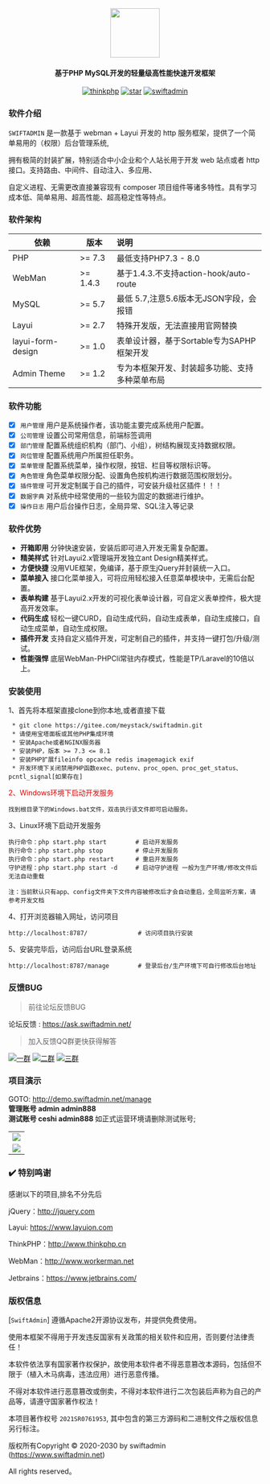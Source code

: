 

<div align="center">
<img src="https://www.swiftadmin.net/static/images/sademo/110400_6a5e130d_904542.png" width="98" height="98" />
</div>
<h4 align="center">基于PHP MySQL开发的轻量级高性能快速开发框架</h4>
<p align="center">
<a href="https://gitee.com/meystack/swiftadmin/"><img src="https://badgen.net/badge/PHPCLI/MySQL/green" alt="thinkphp"></a>
<a href="https://gitee.com/meystack/swiftadmin/stargazers"><img src="https://gitee.com/meystack/swiftadmin/badge/star.svg?theme=gvp" alt="star"></a>
<a href="https://gitee.com/meystack/swiftadmin/">
<img src="https://badgen.net/badge/License/Apache/" alt="swiftadmin"></a>
</p>

### 软件介绍

`SWIFTADMIN` 是一款基于 webman + Layui 开发的 http 服务框架，提供了一个简单易用的（权限）后台管理系统,

拥有极简的封装扩展，特别适合中小企业和个人站长用于开发 web 站点或者 http 接口。支持路由、中间件、自动注入、多应用、

自定义进程、无需更改直接兼容现有 composer 项目组件等诸多特性。具有学习成本低、简单易用、超高性能、超高稳定性等特点。

### 软件架构

|  依赖   |  版本   | 说明                                |
|-----|-----|:----------------------------------|
| PHP               | \>= 7.3   | 最低支持PHP7.3 - 8.0                  |
| WebMan            | \>= 1.4.3 | 基于1.4.3.不支持action-hook/auto-route |
| MySQL             | \>= 5.7   | 最低 5.7,注意5.6版本无JSON字段，会报错         |
| Layui             | \>= 2.7   | 特殊开发版，无法直接用官网替换                   |
| layui-form-design | \>= 1.0   | 表单设计器，基于Sortable专为SAPHP框架开发       |
| Admin Theme       | \>= 1.2   | 专为本框架开发、封装超多功能、支持多种菜单布局           |

### 软件功能

- [x] `用户管理` 用户是系统操作者，该功能主要完成系统用户配置。
- [x] `公司管理` 设置公司常用信息，前端标签调用
- [x] `部门管理` 配置系统组织机构（部门、小组），树结构展现支持数据权限。
- [x] `岗位管理` 配置系统用户所属担任职务。
- [x] `菜单管理` 配置系统菜单，操作权限，按钮、栏目等权限标识等。
- [x] `角色管理` 角色菜单权限分配、设置角色按机构进行数据范围权限划分。
- [x] `插件管理` 可开发定制属于自己的插件，可安装升级社区插件！！！
- [x] `数据字典` 对系统中经常使用的一些较为固定的数据进行维护。
- [x] `操作日志` 用户后台操作日志，全局异常、SQL注入等记录

### 软件优势

- **开箱即用**  分钟快速安装，安装后即可进入开发无需复杂配置。
- **精美样式**  针对Layui2.x管理端开发独立ant Design精美样式。
- **方便快捷**  没用VUE框架，免编译，基于原生jQuery并封装统一入口。
- **菜单接入**  接口化菜单接入，可将应用轻松接入任意菜单模块中，无需后台配置。
- **表单构建**  基于Layui2.x开发的可视化表单设计器，可自定义表单控件，极大提高开发效率。
- **代码生成**  轻松一键CURD，自动生成代码，自动生成表单，自动生成接口，自动生成菜单，自动生成权限。
- **插件开发**  支持自定义插件开发，可定制自己的插件，并支持一键打包/升级/测试。
- **性能强悍**  底层WebMan-PHPCli常驻内存模式，性能是TP/Laravel的10倍以上。

### 安装使用

1、首先将本框架直接clone到你本地,或者直接下载
```
 * git clone https://gitee.com/meystack/swiftadmin.git
 * 请使用宝塔面板或其他PHP集成环境
 * 安装Apache或者NGINX服务器
 * 安装PHP，版本 >= 7.3 <= 8.1
 * 安装PHP扩展fileinfo opcache redis imagemagick exif
 * 开发环境下关闭禁用PHP函数exec、putenv、proc_open、proc_get_status、pcntl_signal[如果存在]
```
<font color="#dd0000">2、Windows环境下启动开发服务</font>
```
找到根目录下的Windows.bat文件，双击执行该文件即可启动服务。
```
3、Linux环境下启动开发服务
```
执行命令：php start.php start        # 启动开发服务
执行命令：php start.php stop         # 停止开发服务
执行命令：php start.php restart      # 重启开发服务
守护进程：php start.php start -d     # 启动守护进程 一般为生产环境/修改文件后无法自动重载

注：当前默认只有app、config文件夹下文件内容被修改后才会自动重启，全局监听方案，请参考开发文档
```
4、打开浏览器输入网址，访问项目
```
http://localhost:8787/              # 访问项目执行安装
```
5、安装完毕后，访问后台URL登录系统
```
http://localhost:8787/manage        # 登录后台/生产环境下可自行修改后台地址
```

### 反馈BUG

> 前往论坛反馈BUG

论坛反馈 : https://ask.swiftadmin.net/

> 加入反馈QQ群更快获得解答

<a href="https://qm.qq.com/cgi-bin/qm/qr?k=Idivrh-log25t0ryx19nWeqUk8oFrI-X&jump_from=webapi"><img src="https://badgen.net/badge/qq2000人群/68221484/" alt="一群"></a>
<a href="https://qm.qq.com/cgi-bin/qm/qr?k=L_SKDh46TnWDVrudKEON2XAlgm02RNic&jump_from=webapi"><img src="https://badgen.net/badge/qq二群/68221585/" alt="二群"></a>
<a href="https://qm.qq.com/cgi-bin/qm/qr?k=p6N-b7AkWiESpcrZmOKWpm3t05qt4MQ-&jump_from=webapi"><img src="https://badgen.net/badge/qq三群/68221618/" alt="三群"></a>

### 项目演示
GOTO: <a href="http://demo.swiftadmin.net/manage" target="_blank">
http://demo.swiftadmin.net/manage </a> </b><br/>
<b>管理账号  admin admin888 </b><br/>
<b>测试账号  ceshi admin888 </b>如正式运营环境请删除测试账号;<br/>

<table>
	<tr>
		<td><img src="https://www.swiftadmin.net/static/images/sademo/135519_aa76fdcf_904542.gif"/></td>
	</tr>
	<tr>
		<td><img src="https://www.swiftadmin.net/static/images/sademo/140708_8baf92f1_904542.gif"/></td>
	</tr>	
</table>

### ✔️ 特别鸣谢

感谢以下的项目,排名不分先后

jQuery：http://jquery.com

Layui: https://www.layuion.com

ThinkPHP：http://www.thinkphp.cn

WebMan：http://www.workerman.net

Jetbrains：https://www.jetbrains.com/


### 版权信息

[`SwiftAdmin`] 遵循Apache2开源协议发布，并提供免费使用。

使用本框架不得用于开发违反国家有关政策的相关软件和应用，否则要付法律责任！

本软件依法享有国家著作权保护，故使用本软件者不得恶意篡改本源码，包括但不限于（植入木马病毒，违法应用）进行恶意传播。

不得对本软件进行恶意篡改或倒卖，不得对本软件进行二次包装后声称为自己的产品等，请遵守国家著作权法！

本项目著作权号 `2021SR0761953`, 其中包含的第三方源码和二进制文件之版权信息另行标注。

版权所有Copyright © 2020-2030 by swiftadmin (https://www.swiftadmin.net)

All rights reserved。